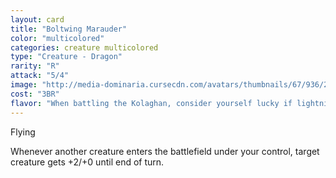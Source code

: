 ```yaml
---
layout: card
title: "Boltwing Marauder"
color: "multicolored"
categories: creature multicolored
type: "Creature - Dragon"
rarity: "R"
attack: "5/4"
image: "http://media-dominaria.cursecdn.com/avatars/thumbnails/67/936/200/283/635609751783514334.png"
cost: "3BR"
flavor: "When battling the Kolaghan, consider yourself lucky if lightning strikes the same place only twice."
---
```


Flying

Whenever another creature enters the battlefield under your control, target creature gets +2/+0 until end of turn.
